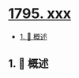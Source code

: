 # [1795. xxx](https://github.com/Tdahuyou/TNotes.leetcode/tree/main/notes/1795.%20xxx)

<!-- region:toc -->

- [1. 📝 概述](#1--概述)

<!-- endregion:toc -->

## 1. 📝 概述
